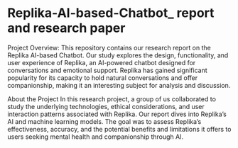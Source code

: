 # Replika-AI-based-Chatbot_ report and research paper

Project Overview: 
This repository contains our research report on the Replika AI-based Chatbot. Our study explores the design, functionality, and user experience of Replika, an AI-powered chatbot designed for conversations and emotional support. Replika has gained significant popularity for its capacity to hold natural conversations and offer companionship, making it an interesting subject for analysis and discussion.

About the Project
In this research project, a group of us collaborated to study the underlying technologies, ethical considerations, and user interaction patterns associated with Replika. Our report dives into Replika’s AI and machine learning models. The goal was to assess Replika’s effectiveness, accuracy, and the potential benefits and limitations it offers to users seeking mental health and companionship through AI.
